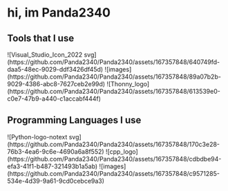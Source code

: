 <h1>hi, im Panda2340</h1>
<h2>Tools that I use</h2>
![Visual_Studio_Icon_2022 svg](https://github.com/Panda2340/Panda2340/assets/167357848/640749fd-daa5-48ec-9029-ddf3426df45d)
![images](https://github.com/Panda2340/Panda2340/assets/167357848/89a07b2b-9029-4386-abc8-7627ceb2e99d)
![Thonny_logo](https://github.com/Panda2340/Panda2340/assets/167357848/613539e0-c0e7-47b9-a440-c1accabf444f)
<h2>Programming Languages I use</h2>
![Python-logo-notext svg](https://github.com/Panda2340/Panda2340/assets/167357848/170c3e28-76b3-4ea6-9c6e-4690a6a8f552)
![cpp_logo](https://github.com/Panda2340/Panda2340/assets/167357848/cdbdbe94-efa3-41f1-b487-321493b1a5ab)
![images](https://github.com/Panda2340/Panda2340/assets/167357848/c9571285-534e-4d39-9a61-9cd0cebce9a3)
